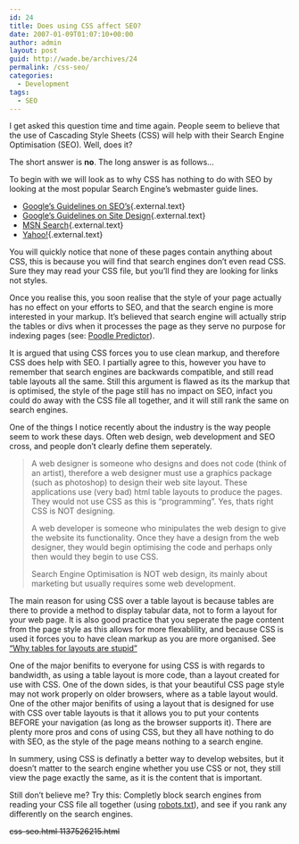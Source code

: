```yaml
---
id: 24
title: Does using CSS affect SEO?
date: 2007-01-09T01:07:10+00:00
author: admin
layout: post
guid: http://wade.be/archives/24
permalink: /css-seo/
categories:
  - Development
tags:
  - SEO
---
```

<p class="lead">
  I get asked this question time and time again. People seem to believe that the use of Cascading Style Sheets (CSS) will help with their Search Engine Optimisation (SEO). Well, does it?
</p>

The short answer is **no**. The long answer is as follows&#8230;

<!--more-->To begin with we will look as to why CSS has nothing to do with SEO by looking at the most popular Search Engine&#8217;s webmaster guide lines.

  * [Google&#8217;s Guidelines on SEO&#8217;s](http://www.google.com/webmasters/seo.html "http://www.google.com/webmasters/seo.html"){.external.text}
  * [Google&#8217;s Guidelines on Site Design](http://www.google.com/webmasters/guidelines.html "http://www.google.com/webmasters/guidelines.html"){.external.text}
  * [MSN Search](http://web.archive.org/web/20071109045935/http://search.msn.com:80/docs/siteowner.aspx?t=SEARCH_WEBMASTER_REF_GuidelinesforOptimizingSite.htm "http://search.msn.com/docs/siteowner.aspx?t=SEARCH WEBMASTER REF GuidelinesforOptimizingSite.htm"){.external.text}
  * [Yahoo!](http://help.yahoo.com/help/us/ysearch/deletions/deletions-05.html "http://help.yahoo.com/help/us/ysearch/deletions/deletions-05.html"){.external.text}

You will quickly notice that none of these pages contain anything about CSS, this is because you will find that search engines don&#8217;t even read CSS. Sure they may read your CSS file, but you&#8217;ll find they are looking for links not styles.

Once you realise this, you soon realise that the style of your page actually has no effect on your efforts to SEO, and that the search engine is more interested in your markup. It&#8217;s believed that search engine will actually strip the tables or divs when it processes the page as they serve no purpose for indexing pages (see: [Poodle Predictor](http://www.gritechnologies.com/tools/spider.go)).

It is argued that using CSS forces you to use clean markup, and therefore CSS does help with SEO. I partially agree to this, however you have to remember that search engines are backwards compatible, and still read table layouts all the same. Still this argument is flawed as its the markup that is optimised, the style of the page still has no impact on SEO, infact you could do away with the CSS file all together, and it will still rank the same on search engines.

One of the things I notice recently about the industry is the way people seem to work these days. Often web design, web development and SEO cross, and people don&#8217;t clearly define them seperately.

> A web designer is someone who designs and does not code (think of an artist), therefore a web designer must use a graphics package (such as photoshop) to design their web site layout. These applications use (very bad) html table layouts to produce the pages. They would not use CSS as this is &#8220;programming&#8221;. Yes, thats right CSS is NOT designing.
> 
> A web developer is someone who minipulates the web design to give the website its functionality. Once they have a design from the web designer, they would begin optimising the code and perhaps only then would they begin to use CSS.
> 
> Search Engine Optimisation is NOT web design, its mainly about marketing but usually requires some web development.

The main reason for using CSS over a table layout is because tables are there to provide a method to display tabular data, not to form a layout for your web page. It is also good practice that you seperate the page content from the page style as this allows for more flexablility, and because CSS is used it forces you to have clean markup as you are more organised. See [&#8220;Why tables for layouts are stupid&#8221;](http://www.hotdesign.com/seybold/)

One of the major benifits to everyone for using CSS is with regards to bandwidth, as using a table layout is more code, than a layout created for use with CSS. One of the down sides, is that your beautiful CSS page style may not work properly on older browsers, where as a table layout would. One of the other major benifits of using a layout that is designed for use with CSS over table layouts is that it allows you to put your contents BEFORE your navigation (as long as the browser supports it). There are plenty more pros and cons of using CSS, but they all have nothing to do with SEO, as the style of the page means nothing to a search engine.

In summery, using CSS is definatly a better way to develop websites, but it doesn&#8217;t matter to the search engine whether you use CSS or not, they still view the page exactly the same, as it is the content that is important.

Still don&#8217;t believe me? Try this: Completly block search engines from reading your CSS file all together (using [robots.txt](http://www.robotstxt.org/)), and see if you rank any differently on the search engines.

<span style="text-decoration: line-through;">css-seo.html 1137526215.html</span>